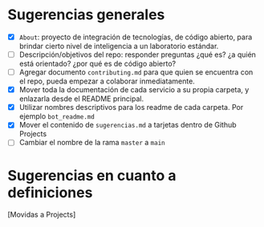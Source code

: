 # Sugerencias generales
- [x] `About`: proyecto de integración de tecnologías, de código abierto, para brindar cierto nivel de inteligencia a un laboratorio estándar.
- [ ] Descripción/objetivos del repo: responder preguntas ¿qué es? ¿a quién está orientado? ¿por qué es de código abierto?
- [ ] Agregar documento `contributing.md` para que quien se encuentra con el repo, pueda empezar a colaborar inmediatamente.
- [x] Mover toda la documentación de cada servicio a su propia carpeta, y enlazarla desde el README principal.
- [x] Utilizar nombres descriptivos para los readme de cada carpeta. Por ejemplo `bot_readme.md`
- [x] Mover el contenido de `sugerencias.md` a tarjetas dentro de Github Projects
- [ ] Cambiar el nombre de la rama `master` a `main`

# Sugerencias en cuanto a definiciones
[Movidas a Projects]
